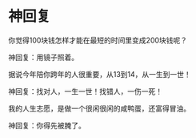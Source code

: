 # 神回复

你觉得100块钱怎样才能在最短的时间里变成200块钱呢？ 

神回复：用镜子照着。 

据说今年陪你跨年的人很重要，从13到14，从一生到一世！ 

神回复：找对人，一生一世！找错人，一伤一死！ 

我的人生志愿，是做一个很闲很闲的咸鸭蛋，还富得冒油。 

神回复：你得先被腌了。